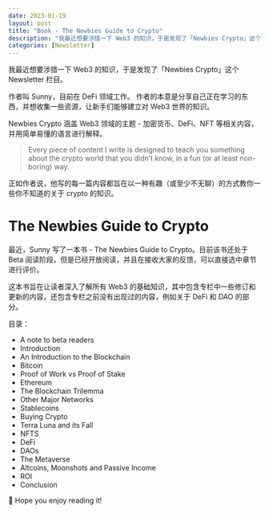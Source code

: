 ```yaml
---
date: 2023-01-19
layout: post
title: "Book - The Newbies Guide to Crypto"
description: "我最近想要涉猎一下 Web3 的知识，于是发现了「Newbies Crypto」这个 Newsletter 栏目。"
categories: [Newsletter]
---
```


我最近想要涉猎一下 Web3 的知识，于是发现了「Newbies Crypto」这个 Newsletter 栏目。

作者叫 Sunny，目前在 DeFi 领域工作。 作者的本意是分享自己正在学习的东西，并想收集一些资源，让新手们能够建立对 Web3 世界的知识。

Newbies Crypto 涵盖 Web3 领域的主题 - 加密货币、DeFi、NFT 等相关内容，并用简单易懂的语言进行解释。

> Every piece of content I write is designed to teach you something about the crypto world that you didn’t know, in a fun (or at least non-boring) way.

正如作者说，他写的每一篇内容都旨在以一种有趣（或至少不无聊）的方式教你一些你不知道的关于 crypto 的知识。

# The Newbies Guide to Crypto

最近，Sunny 写了一本书 - The Newbies Guide to Crypto。目前该书还处于 Beta 阅读阶段，但是已经开放阅读，并且在接收大家的反馈，可以直接选中章节进行评价。

这本书旨在让读者深入了解所有 Web3 的基础知识，其中包含专栏中一些修订和更新的内容，还包含专栏之前没有出现过的内容，例如关于 DeFi 和 DAO 的部分。

目录：
* A note to beta readers
* Introduction
* An Introduction to the Blockchain
* Bitcoin
* Proof of Work vs Proof of Stake
* Ethereum
* The Blockchain Trilemma
* Other Major Networks
* Stablecoins
* Buying Crypto
* Terra Luna and its Fall
* NFTS
* DeFi
* DAOs
* The Metaverse
* Altcoins, Moonshots and Passive Income
* ROI
* Conclusion

📖 Hope you enjoy reading it!